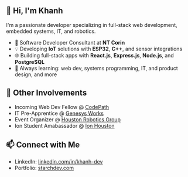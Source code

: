 ## 👋 Hi, I'm Khanh 
I'm a passionate developer specializing in full-stack web development, embedded systems, IT, and robotics.

- 🔧 Software Developer Consultant at **NT Corin**
- 💡 Developing **IoT** solutions with **ESP32**, **C++**, and sensor integrations  
- 🌐 Building full-stack apps with **React.js**, **Express.js**, **Node.js**, and **PostgreSQL**  
- 🧠 Always learning: web dev, systems programming, IT, and product design, and more

## 💼 Other Involvements
- Incoming Web Dev Fellow @ [CodePath](https://www.codepath.org/)
- IT Pre-Apprentice @ [Genesys Works](https://genesysworks.org/)
- Event Organizer @ [Houston Robotics Group](https://www.meetup.com/houstonroboticsgroup/)
- Ion Student Amabassador @ [Ion Houston](https://iondistrict.com/)

## 📫 Connect with Me
- LinkedIn: [linkedin.com/in/khanh-dev](https://www.linkedin.com/in/khanh-dev/)
- Portfolio: [starchdev.com](https://starchdev.com/)

<!--
**sixthsenseriot/sixthsenseriot** is a ✨ _special_ ✨ repository because its `README.md` (this file) appears on your GitHub profile.

Here are some ideas to get you started:

- 🔭 I’m currently working on ...
- 🌱 I’m currently learning ...
- 👯 I’m looking to collaborate on ...
- 🤔 I’m looking for help with ...
- 💬 Ask me about ...
- 📫 How to reach me: ...
- 😄 Pronouns: ...
- ⚡ Fun fact: ...
-->
